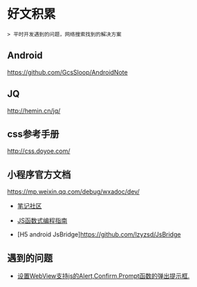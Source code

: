 # 好文积累


```
> 平时开发遇到的问题，网络搜索找到的解决方案
```

## Android

https://github.com/GcsSloop/AndroidNote

## JQ

http://hemin.cn/jq/

## css参考手册

http://css.doyoe.com/

## 小程序官方文档

https://mp.weixin.qq.com/debug/wxadoc/dev/


- [笔记社区](http://www.bijishequ.com/)
- [JS函数式编程指南](https://llh911001.gitbooks.io/mostly-adequate-guide-chinese/content/)



- [H5 android JsBridge]https://github.com/lzyzsd/JsBridge




## 遇到的问题

- [设置WebView支持js的Alert,Confirm,Prompt函数的弹出提示框.](http://blog.csdn.net/mchenys/article/details/49930739)





